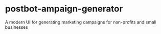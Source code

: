 # postbot-ampaign-generator
A modern UI for generating marketing campaigns for non-profits and small businesses
